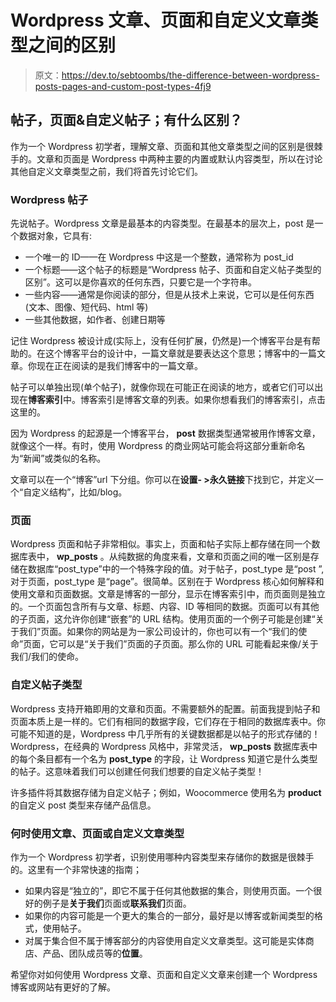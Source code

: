 # Wordpress 文章、页面和自定义文章类型之间的区别

> 原文：<https://dev.to/sebtoombs/the-difference-between-wordpress-posts-pages-and-custom-post-types-4fj9>

## 帖子，页面&自定义帖子；有什么区别？

作为一个 Wordpress 初学者，理解文章、页面和其他文章类型之间的区别是很棘手的。文章和页面是 Wordpress 中两种主要的内置或默认内容类型，所以在讨论其他自定义文章类型之前，我们将首先讨论它们。

### Wordpress 帖子

先说帖子。Wordpress 文章是最基本的内容类型。在最基本的层次上，post 是一个数据对象，它具有:

*   一个唯一的 ID——在 Wordpress 中这是一个整数，通常称为 post_id
*   一个标题——这个帖子的标题是“Wordpress 帖子、页面和自定义帖子类型的区别”。这可以是你喜欢的任何东西，只要它是一个字符串。
*   一些内容——通常是你阅读的部分，但是从技术上来说，它可以是任何东西(文本、图像、短代码、html 等)
*   一些其他数据，如作者、创建日期等

记住 Wordpress 被设计成(实际上，没有任何扩展，仍然是)一个博客平台是有帮助的。在这个博客平台的设计中，一篇文章就是要表达这个意思；博客中的一篇文章。你现在正在阅读的是我们博客中的一篇文章。

帖子可以单独出现(单个帖子)，就像你现在可能正在阅读的地方，或者它们可以出现在**博客索引**中。博客索引是博客文章的列表。如果你想看我们的博客索引，点击这里的。

因为 Wordpress 的起源是一个博客平台， **post** 数据类型通常被用作博客文章，就像这个一样。有时，使用 Wordpress 的商业网站可能会将这部分重新命名为“新闻”或类似的名称。

文章可以在一个“博客”url 下分组。你可以在**设置- >永久链接**下找到它，并定义一个“自定义结构”，比如/blog。

### 页面

Wordpress 页面和帖子非常相似。事实上，页面和帖子实际上都存储在同一个数据库表中， **wp_posts** 。从纯数据的角度来看，文章和页面之间的唯一区别是存储在数据库“post_type”中的一个特殊字段的值。对于帖子，post_type 是“post ”,对于页面，post_type 是“page”。很简单。区别在于 Wordpress 核心如何解释和使用文章和页面数据。文章是博客的一部分，显示在博客索引中，而页面则是独立的。一个页面包含所有与文章、标题、内容、ID 等相同的数据。页面可以有其他的子页面，这允许你创建“嵌套”的 URL 结构。使用页面的一个例子可能是创建“关于我们”页面。如果你的网站是为一家公司设计的，你也可以有一个“我们的使命”页面，它可以是“关于我们”页面的子页面。那么你的 URL 可能看起来像/关于我们/我们的使命。

### 自定义帖子类型

Wordpress 支持开箱即用的文章和页面。不需要额外的配置。前面我提到帖子和页面本质上是一样的。它们有相同的数据字段，它们存在于相同的数据库表中。你可能不知道的是，Wordpress 中几乎所有的关键数据都是以帖子的形式存储的！Wordpress，在经典的 Wordpress 风格中，非常灵活， **wp_posts** 数据库表中的每个条目都有一个名为 **post_type** 的字段，让 Wordpress 知道它是什么类型的帖子。这意味着我们可以创建任何我们想要的自定义帖子类型！

许多插件将其数据存储为自定义帖子；例如，Woocommerce 使用名为 **product** 的自定义 post 类型来存储产品信息。

### 何时使用文章、页面或自定义文章类型

作为一个 Wordpress 初学者，识别使用哪种内容类型来存储你的数据是很棘手的。这里有一个非常快速的指南；

*   如果内容是“独立的”，即它不属于任何其他数据的集合，则使用页面。一个很好的例子是**关于我们**页面或**联系我们**页面。
*   如果你的内容可能是一个更大的集合的一部分，最好是以博客或新闻类型的格式，使用帖子。
*   对属于集合但不属于博客部分的内容使用自定义文章类型。这可能是实体商店、产品、团队成员等的**位置**。

希望你对如何使用 Wordpress 文章、页面和自定义文章来创建一个 Wordpress 博客或网站有更好的了解。